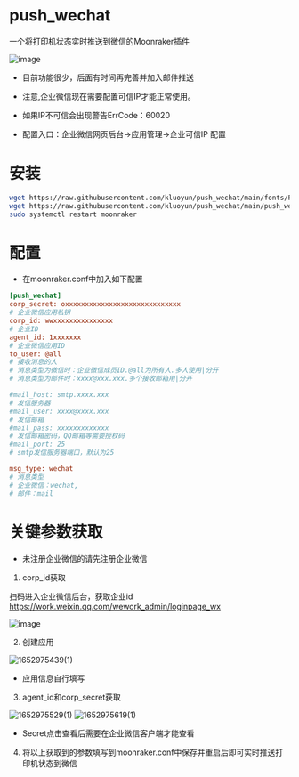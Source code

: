 # push_wechat
一个将打印机状态实时推送到微信的Moonraker插件

![image](https://user-images.githubusercontent.com/31061246/169344514-43e9e7cd-d7a6-425b-a1c7-e82d9a359bba.png)

* 目前功能很少，后面有时间再完善并加入邮件推送

* 注意,企业微信现在需要配置可信IP才能正常使用。
* 如果IP不可信会出现警告ErrCode：60020
* 配置入口：企业微信网页后台->应用管理->企业可信IP 配置

# 安装

```bash
wget https://raw.githubusercontent.com/kluoyun/push_wechat/main/fonts/FreeMono.ttf -O /tmp/FreeMono.ttf
wget https://raw.githubusercontent.com/kluoyun/push_wechat/main/push_wechat.py -O ~/moonraker/moonraker/components/push_wechat.py
sudo systemctl restart moonraker

```

# 配置

* 在moonraker.conf中加入如下配置

```cfg
[push_wechat]
corp_secret: oxxxxxxxxxxxxxxxxxxxxxxxxxxxxx
# 企业微信应用私钥
corp_id: wwxxxxxxxxxxxxxxx
# 企业ID
agent_id: 1xxxxxxx
# 企业微信应用ID
to_user: @all
# 接收消息的人
# 消息类型为微信时：企业微信成员ID.@all为所有人.多人使用|分开
# 消息类型为邮件时：xxxx@xxx.xxx.多个接收邮箱用|分开

#mail_host: smtp.xxxx.xxx
# 发信服务器
#mail_user: xxxx@xxxx.xxx
# 发信邮箱
#mail_pass: xxxxxxxxxxxxx
# 发信邮箱密码，QQ邮箱等需要授权码
#mail_port: 25
# smtp发信服务器端口，默认为25

msg_type: wechat
# 消息类型
# 企业微信：wechat, 
# 邮件：mail
```

# 关键参数获取

* 未注册企业微信的请先注册企业微信

1. corp_id获取

扫码进入企业微信后台，获取企业id
https://work.weixin.qq.com/wework_admin/loginpage_wx

![image](https://user-images.githubusercontent.com/31061246/169342247-dfcf3c49-a0a8-4a52-8309-d48ffc4e04d1.png)

2. 创建应用

![1652975439(1)](https://user-images.githubusercontent.com/31061246/169342875-b6bbdcc5-90b2-409b-ae86-a6b63c32f5fc.png)

* 应用信息自行填写

3. agent_id和corp_secret获取

![1652975529(1)](https://user-images.githubusercontent.com/31061246/169343831-1d6304d0-13d9-4b55-8829-86a7507270bd.png)
![1652975619(1)](https://user-images.githubusercontent.com/31061246/169343979-1c5011c5-33a8-4fc1-9b67-07083e0461db.png)

* Secret点击查看后需要在企业微信客户端才能查看

4. 将以上获取到的参数填写到moonraker.conf中保存并重启后即可实时推送打印机状态到微信
